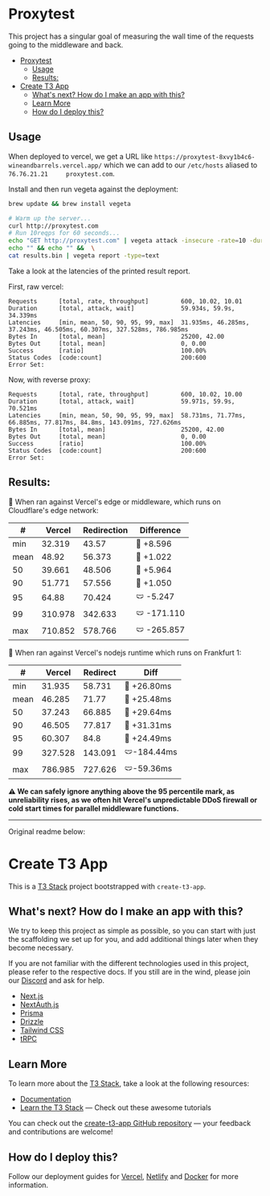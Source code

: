 # Proxytest

This project has a singular goal of measuring the wall time of the requests going to the middleware and back.

- [Proxytest](#proxytest)
  - [Usage](#usage)
  - [Results:](#results)
- [Create T3 App](#create-t3-app)
  - [What's next? How do I make an app with this?](#whats-next-how-do-i-make-an-app-with-this)
  - [Learn More](#learn-more)
  - [How do I deploy this?](#how-do-i-deploy-this)

## Usage

When deployed to vercel, we get a URL like `https://proxytest-8xvy1b4c6-wineandbarrels.vercel.app/` which we can add to our `/etc/hosts` aliased to `76.76.21.21     proxytest.com`.

Install and then run vegeta against the deployment:
```bash
brew update && brew install vegeta

# Warm up the server...
curl http://proxytest.com
# Run 10reqps for 60 seconds...
echo "GET http://proxytest.com" | vegeta attack -insecure -rate=10 -duration=60s | tee results.bin && \
echo "" && echo "" &&  \
cat results.bin | vegeta report -type=text
```

Take a look at the latencies of the printed result report.

First, raw vercel:
```none
Requests      [total, rate, throughput]         600, 10.02, 10.01
Duration      [total, attack, wait]             59.934s, 59.9s, 34.339ms
Latencies     [min, mean, 50, 90, 95, 99, max]  31.935ms, 46.285ms, 37.243ms, 46.505ms, 60.307ms, 327.528ms, 786.985ms
Bytes In      [total, mean]                     25200, 42.00
Bytes Out     [total, mean]                     0, 0.00
Success       [ratio]                           100.00%
Status Codes  [code:count]                      200:600  
Error Set:
```

Now, with reverse proxy:
```none
Requests      [total, rate, throughput]         600, 10.02, 10.00
Duration      [total, attack, wait]             59.971s, 59.9s, 70.521ms
Latencies     [min, mean, 50, 90, 95, 99, max]  58.731ms, 71.77ms, 66.885ms, 77.817ms, 84.8ms, 143.091ms, 727.626ms
Bytes In      [total, mean]                     25200, 42.00
Bytes Out     [total, mean]                     0, 0.00
Success       [ratio]                           100.00%
Status Codes  [code:count]                      200:600  
Error Set:
```

## Results: 

🏁 When ran against Vercel's edge or middleware, which runs on Cloudflare's edge network:

| #    | Vercel  | Redirection | Difference |
| ---- | ------- | ----------- | ---------- |
| min  | 32.319  | 43.57       | 🔺 +8.596   |
| mean | 48.92   | 56.373      | 🔺 +1.022   |
| 50   | 39.661  | 48.506      | 🔺 +5.964   |
| 90   | 51.771  | 57.556      | 🔺 +1.050   |
| 95   | 64.88   | 70.424      | 🩲 -5.247   |
| 99   | 310.978 | 342.633     | 🩲 -171.110 |
| max  | 710.852 | 578.766     | 🩲 -265.857 |

🏁 When ran against Vercel's nodejs runtime which runs on Frankfurt 1:

| #    | Vercel  | Redirect | Diff       |
| ---- | ------- | -------- | ---------- |
| min  | 31.935  | 58.731   | 🔺 +26.80ms |
| mean | 46.285  | 71.77    | 🔺 +25.48ms |
| 50   | 37.243  | 66.885   | 🔺 +29.64ms |
| 90   | 46.505  | 77.817   | 🔺 +31.31ms |
| 95   | 60.307  | 84.8     | 🔺 +24.49ms |
| 99   | 327.528 | 143.091  | 🩲-184.44ms |
| max  | 786.985 | 727.626  | 🩲-59.36ms  |

**⚠️ We can safely ignore anything above the 95 percentile mark, as unreliability rises, as we often hit Vercel's unpredictable DDoS firewall or cold start times for parallel middleware functions.**

---

Original readme below:

# Create T3 App

This is a [T3 Stack](https://create.t3.gg/) project bootstrapped with `create-t3-app`.

## What's next? How do I make an app with this?

We try to keep this project as simple as possible, so you can start with just the scaffolding we set up for you, and add additional things later when they become necessary.

If you are not familiar with the different technologies used in this project, please refer to the respective docs. If you still are in the wind, please join our [Discord](https://t3.gg/discord) and ask for help.

- [Next.js](https://nextjs.org)
- [NextAuth.js](https://next-auth.js.org)
- [Prisma](https://prisma.io)
- [Drizzle](https://orm.drizzle.team)
- [Tailwind CSS](https://tailwindcss.com)
- [tRPC](https://trpc.io)

## Learn More

To learn more about the [T3 Stack](https://create.t3.gg/), take a look at the following resources:

- [Documentation](https://create.t3.gg/)
- [Learn the T3 Stack](https://create.t3.gg/en/faq#what-learning-resources-are-currently-available) — Check out these awesome tutorials

You can check out the [create-t3-app GitHub repository](https://github.com/t3-oss/create-t3-app) — your feedback and contributions are welcome!

## How do I deploy this?

Follow our deployment guides for [Vercel](https://create.t3.gg/en/deployment/vercel), [Netlify](https://create.t3.gg/en/deployment/netlify) and [Docker](https://create.t3.gg/en/deployment/docker) for more information.
